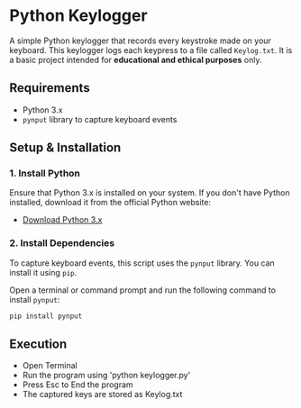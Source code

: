 # Python Keylogger

A simple Python keylogger that records every keystroke made on your keyboard. This keylogger logs each keypress to a file called `Keylog.txt`. It is a basic project intended for **educational and ethical purposes** only.

## Requirements

- Python 3.x
- `pynput` library to capture keyboard events

## Setup & Installation

### 1. **Install Python**

Ensure that Python 3.x is installed on your system. If you don't have Python installed, download it from the official Python website:

- [Download Python 3.x](https://www.python.org/downloads/)

### 2. **Install Dependencies**

To capture keyboard events, this script uses the `pynput` library. You can install it using `pip`. 

Open a terminal or command prompt and run the following command to install `pynput`:

```bash
pip install pynput
```
## Execution
- Open Terminal
- Run the program using 'python keylogger.py'
- Press Esc to End the program
- The captured keys are stored as Keylog.txt
